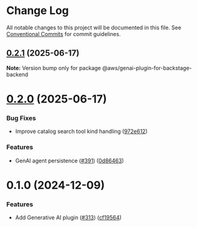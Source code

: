 # Change Log

All notable changes to this project will be documented in this file.
See [Conventional Commits](https://conventionalcommits.org) for commit guidelines.

## [0.2.1](https://github.com/awslabs/backstage-plugins-for-aws/compare/@aws/genai-plugin-for-backstage-backend@0.2.0...@aws/genai-plugin-for-backstage-backend@0.2.1) (2025-06-17)

**Note:** Version bump only for package @aws/genai-plugin-for-backstage-backend





# [0.2.0](https://github.com/awslabs/backstage-plugins-for-aws/compare/@aws/genai-plugin-for-backstage-backend@0.1.0...@aws/genai-plugin-for-backstage-backend@0.2.0) (2025-06-17)


### Bug Fixes

* Improve catalog search tool kind handling ([972e612](https://github.com/awslabs/backstage-plugins-for-aws/commit/972e61286c0402ffea36c22a3d2c4cb28faeb030))


### Features

* GenAI agent persistence ([#391](https://github.com/awslabs/backstage-plugins-for-aws/issues/391)) ([0d86463](https://github.com/awslabs/backstage-plugins-for-aws/commit/0d8646347c70d1cd19857a1f7758e74863ec0e08))





# 0.1.0 (2024-12-09)


### Features

* Add Generative AI plugin ([#313](https://github.com/awslabs/backstage-plugins-for-aws/issues/313)) ([cf19564](https://github.com/awslabs/backstage-plugins-for-aws/commit/cf19564d5395d58e98417405fa36553f86530a36))
